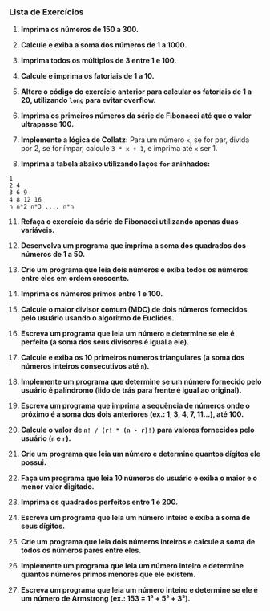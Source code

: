 ### Lista de Exercícios 

1. **Imprima os números de 150 a 300.**


2. **Calcule e exiba a soma dos números de 1 a 1000.**
   

4. **Imprima todos os múltiplos de 3 entre 1 e 100.**
   

6. **Calcule e imprima os fatoriais de 1 a 10.**
   

8. **Altere o código do exercício anterior para calcular os fatoriais de 1 a 20, utilizando `long` para evitar overflow.**
   

10. **Imprima os primeiros números da série de Fibonacci até que o valor ultrapasse 100.**
    

12. **Implemente a lógica de Collatz:** Para um número `x`, se for par, divida por 2, se for ímpar, calcule `3 * x + 1`, e imprima até `x` ser 1.
    

14. **Imprima a tabela abaixo utilizando laços `for` aninhados:**
   ```
   1
   2 4
   3 6 9
   4 8 12 16
   n n*2 n*3 .... n*n
   ```


11. **Refaça o exercício da série de Fibonacci utilizando apenas duas variáveis.**

12. **Desenvolva um programa que imprima a soma dos quadrados dos números de 1 a 50.**

13. **Crie um programa que leia dois números e exiba todos os números entre eles em ordem crescente.**

14. **Imprima os números primos entre 1 e 100.**

15. **Calcule o maior divisor comum (MDC) de dois números fornecidos pelo usuário usando o algoritmo de Euclides.**

16. **Escreva um programa que leia um número e determine se ele é perfeito (a soma dos seus divisores é igual a ele).**

17. **Calcule e exiba os 10 primeiros números triangulares (a soma dos números inteiros consecutivos até `n`).**

18. **Implemente um programa que determine se um número fornecido pelo usuário é palíndromo (lido de trás para frente é igual ao original).**

19. **Escreva um programa que imprima a sequência de números onde o próximo é a soma dos dois anteriores (ex.: 1, 3, 4, 7, 11...), até 100.**

20. **Calcule o valor de `n! / (r! * (n - r)!)` para valores fornecidos pelo usuário (`n` e `r`).**

21. **Crie um programa que leia um número e determine quantos dígitos ele possui.**

22. **Faça um programa que leia 10 números do usuário e exiba o maior e o menor valor digitado.**

23. **Imprima os quadrados perfeitos entre 1 e 200.**

24. **Escreva um programa que leia um número inteiro e exiba a soma de seus dígitos.**

25. **Crie um programa que leia dois números inteiros e calcule a soma de todos os números pares entre eles.**

26. **Implemente um programa que leia um número inteiro e determine quantos números primos menores que ele existem.**

27. **Escreva um programa que leia um número inteiro e determine se ele é um número de Armstrong (ex.: 153 = 1³ + 5³ + 3³).**

